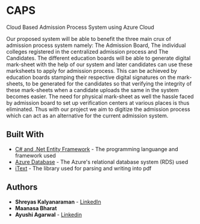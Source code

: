 # CAPS
Cloud Based Admission Process System using Azure Cloud

Our proposed system will be able to benefit the three main crux of admission process system namely: The Admission Board, The individual colleges registered in the centralized admission process and The Candidates.  The different education boards will be able to generate digital mark-sheet with the help of our system and later candidates can use these marksheets to apply for admission process. This can be achieved by education boards stamping their respective digital signatures on the mark-sheets, to be generated for the candidates so that verifying the integrity of these mark-sheets when a candidate uploads the same in the system becomes easier. The need for physical mark-sheet as well the hassle faced by admission board to set up verification centers at various places is thus eliminated. Thus with our project we aim to digitize the admission process which can act as an alternative for the current admission system. 


## Built With

* [C# and .Net Entity Framework](https://docs.microsoft.com/en-us/dotnet/framework/index) - The programming languange and framework used
* [Azure Database](https://azure.microsoft.com/en-us/services/mysql/) - The Azure's relational database system (RDS) used
* [iText](https://itextpdf.com/) - The library used for parsing and writing into pdf

## Authors

* **Shreyas Kalyanaraman** - [LinkedIn](https://www.linkedin.com/in/shreyaskalyanaraman/)
* **Maanasa Bharat**
* **Ayushi Agarwal** - [Linkedin](https://www.linkedin.com/in/ayushiaggarwal)




